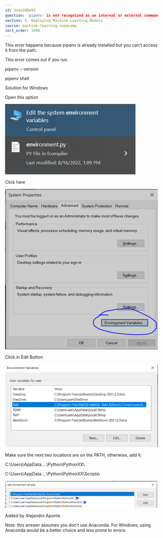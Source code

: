 ```yaml
---
id: 3e4e288e93
question: 'pipenv' is not recognized as an internal or external command, operable program or batch file.
section: 5. Deploying Machine Learning Models
course: machine-learning-zoomcamp
sort_order: 1990
---
```


This error happens because pipenv is already installed but you can't access it from the path.

This error comes out if you run.

pipenv  --version

pipenv shell

Solution for Windows

Open this option

![Image](images/machine-learning-zoomcamp/image_6db28918.png)

Click here

![Image](images/machine-learning-zoomcamp/image_3b4fce52.png)

Click in Edit Button

![Image](images/machine-learning-zoomcamp/image_b2712e9d.png)

Make sure the next two locations are on the PATH, otherwise, add it.

C:\Users\AppData\....\Python\PythonXX\

C:\Users\AppData\....\Python\PythonXX\Scripts\

![Image](images/machine-learning-zoomcamp/image_a4cd7017.png)

Added by Alejandro Aponte

Note: this answer assumes you don’t use Anaconda. For Windows, using Anaconda would be a better choice and less prone to errors.

